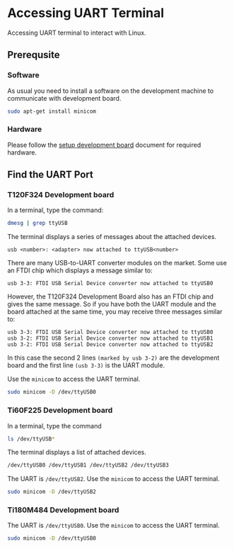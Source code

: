 # Accessing UART Terminal

Accessing UART terminal to interact with Linux.

## Prerequsite

### Software

As usual you need to install a software on the development machine to communicate with development board.

```bash
sudo apt-get install minicom
```

### Hardware

Please follow the [setup development board](setup_development_board.md) document for required hardware.

## Find the UART Port

### T120F324 Development board

In a terminal, type the command:

```bash
dmesg | grep ttyUSB
```

The terminal displays a series of messages about the attached devices.

```
usb <number>: <adapter> now attached to ttyUSB<number>
```

There are many USB-to-UART converter modules on the market. Some use an FTDI chip which displays a message similar to:

```
usb 3-3: FTDI USB Serial Device converter now attached to ttyUSB0
```

However, the T120F324 Development Board also has an FTDI chip and gives the same message. So if you have both the UART module and the board attached at the same time, you may receive three messages similar to:

```
usb 3-3: FTDI USB Serial Device converter now attached to ttyUSB0
usb 3-2: FTDI USB Serial Device converter now attached to ttyUSB1
usb 3-2: FTDI USB Serial Device converter now attached to ttyUSB2
```

In this case the second 2 lines `(marked by usb 3-2)` are the development board and the first line `(usb 3-3)` is the UART module.

Use the `minicom` to access the UART terminal.

```bash
sudo minicom -D /dev/ttyUSB0
```

### Ti60F225 Development board

In a terminal, type the command

```bash
ls /dev/ttyUSB*
```

The terminal displays a list of attached devices.

```bash
/dev/ttyUSB0 /dev/ttyUSB1 /dev/ttyUSB2 /dev/ttyUSB3
```

The UART is `/dev/ttyUSB2`. Use the `minicom` to access the UART terminal.

```bash
sudo minicom -D /dev/ttyUSB2
```

### Ti180M484 Development board

The UART is `/dev/ttyUSB0`. Use the `minicom` to access the UART terminal.

```bash
sudo minicom -D /dev/ttyUSB0
```
